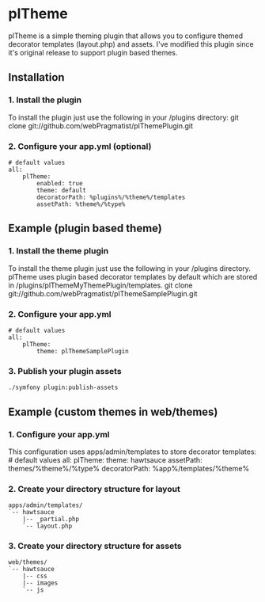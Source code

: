 plTheme
=======
plTheme is a simple theming plugin that allows you to configure themed 
decorator templates (layout.php) and assets. I've modified this plugin since
it's original release to support plugin based themes.

Installation
------------
### 1. Install the plugin
To install the plugin just use the following in your /plugins directory:
    git clone git://github.com/webPragmatist/plThemePlugin.git


### 2. Configure your app.yml (optional)
    # default values
    all:
        plTheme:
            enabled: true
            theme: default
            decoratorPath: %plugins%/%theme%/templates
            assetPath: %theme%/%type%
        
Example (plugin based theme)
-------
### 1. Install the theme plugin
To install the theme plugin just use the following in your /plugins directory.
plTheme uses plugin based decorator templates by default which are stored in
/plugins/plThemeMyThemePlugin/templates.
    git clone git://github.com/webPragmatist/plThemeSamplePlugin.git

### 2. Configure your app.yml 
    # default values
    all:
        plTheme:
            theme: plThemeSamplePlugin            

### 3. Publish your plugin assets
    ./symfony plugin:publish-assets

Example (custom themes in web/themes)
-------
### 1. Configure your app.yml
This configuration uses apps/admin/templates to store decorator templates:
    # default values
    all:
        plTheme:
            theme: hawtsauce
            assetPath: themes/%theme%/%type%
            decoratorPath: %app%/templates/%theme%

### 2. Create your directory structure for layout
    apps/admin/templates/
    `-- hawtsauce
        |-- _partial.php
        `-- layout.php

### 3. Create your directory structure for assets
    web/themes/
    `-- hawtsauce
        |-- css
        |-- images
        `-- js